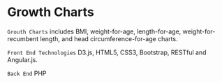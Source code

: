 Growth Charts
============

`Grouth Charts` includes BMI, weight-for-age, length-for-age, weight-for-recumbent length, and head circumference-for-age charts.

`Front End Technologies`
D3.js, HTML5, CSS3, Bootstrap, RESTful and Angular.js.

`Back End`
PHP
